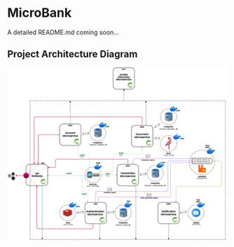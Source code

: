 # MicroBank

A detailed README.md coming soon...

## Project Architecture Diagram
<img src="./diagrams/microbank-diagram.png">